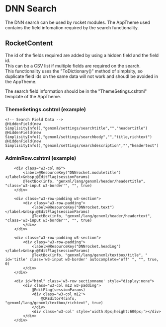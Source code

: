 ﻿# DNN Search
The DNN search can be used by rocket modules.  The AppTheme used contains the field infomation required by the search functionality.  


## RocketContent

The id of the fields required are added by using a hidden field and the field id.  
This can be a CSV list if multiple fields are required on the search.  
This functionality uses the  "ToDictionary()" method of simplsity, so duplicate field ids on the same data will not work and shoudl be avoided in the AppTheme.  

The search field information should be in the "ThemeSetings.cshtml" template of the AppTheme.   

### ThemeSetings.cshtml (example)
```
<!-- Search Field Data -->
@HiddenField(new SimplisityInfo(),"genxml/settings/searchtitle","","headertitle")
@HiddenField(new SimplisityInfo(),"genxml/settings/searchbody","","title,richtext")
@HiddenField(new SimplisityInfo(),"genxml/settings/searchdescription","","headertext")

```
### AdminRow.cshtml (example)
```
    <div class="w3-col m6">
        <label>@ResourceKey("DNNrocket.moduletitle")</label>&nbsp;@EditFlag(sessionParams)
        @TextBox(info, "genxml/lang/genxml/header/headertitle", "class='w3-input w3-border'", "", true)
    </div>
    
    <div class="w3-row-padding w3-section">
        <div class="w3-row-padding">
            <label>@ResourceKey("DNNrocket.text")</label>&nbsp;@EditFlag(sessionParams)
            @TextBox(info, "genxml/lang/genxml/header/headertext", "class='w3-input w3-border'", "", true)
        </div>
    </div>

    <div class="w3-row-padding w3-section">
        <div class="w3-row-padding">
            <label>@ResourceKey("DNNrocket.heading")</label>&nbsp;@EditFlag(sessionParams)
            @TextBox(info, "genxml/lang/genxml/textbox/title", " id='title' class='w3-input w3-border' autocomplete='off' ", "", true, 0)
        </div>
    </div>

    <div id="html" class='w3-row sectionname' style="display:none">
        <div class='w3-col m12 w3-padding'>
            @EditFlag(sessionParams)
            <div class='w3-col m12'>
                @CKEditor4(info, "genxml/lang/genxml/textbox/richtext", true)
            </div>
            <div class='w3-col' style='width:0px;height:600px;'></div>
        </div>
    </div>
```